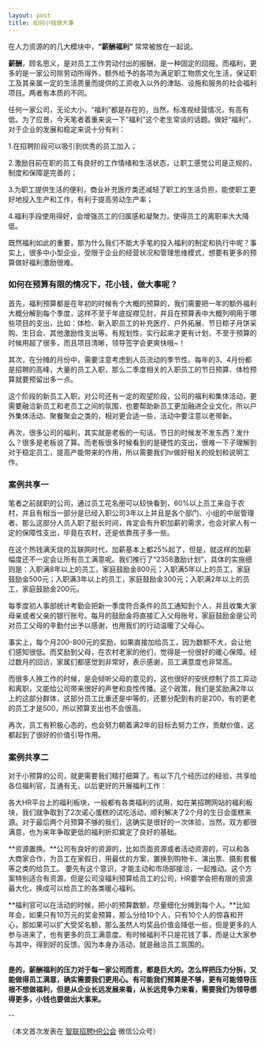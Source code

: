 ```yaml
---
layout: post
title: 如何小钱做大事
---
```


在人力资源的的几大模块中，**“薪酬福利”** 常常被放在一起说。

**薪酬**，顾名思义，是对员工工作劳动付出的报酬，是一种固定的回报。而福利，更多的是一家公司除劳动所得外，额外给予的各项为满足职工物质文化生活，保证职工及其亲属一定的生活质量而提供的工资收入以外的津贴、设施和服务的社会福利项目。两者有本质的不同。

任何一家公司，无论大小，“福利”都是存在的，当然，标准视经营情况，有高有低。为了应景，今天笔者着重来说一下“福利”这个老生常谈的话题。做好“福利”，对于企业的发展和稳定来说十分有利：

1.在招聘阶段可以吸引到优秀的员工加入；

2.激励目前在职的员工有良好的工作情绪和生活状态，让职工感觉公司是正规的，制度和保障是完善的；

3.为职工提供生活的便利，商业补充医疗类还减轻了职工的生活负担，能使职工更好地投入生产和工作，有利于提高劳动生产率；

4.福利手段使用得好，会增强员工的归属感和凝聚力，使得员工的离职率大大降低。

既然福利如此的重要，那为什么我们不能大手笔的投入福利的制定和执行中呢？事实上，很多中小型企业，受限于企业的经营状况和管理思维模式，想要有更多的预算做好福利激励很难。

### <span class="color1">如何在预算有限的情况下，花小钱，做大事呢？</span>

<!--more-->

<span class="color2">首先，福利预算都是在年初的时候有个大概的预算的，我们需要把一年的额外福利大概分解到每个季度，这样不至于年底捉襟见肘，并且在预算表中大概列明用于哪些项目的支出</span>，比如：体检、新入职员工的补充医疗、户外拓展、节日粽子月饼采购、生日会、其他激励性支出等。有规划性，实行起来才更有计划，不至于预算的时候用超了很多，而且项目清晰，领导签字会更爽快哦~！

<span class="color2">其次，在分摊的月份中，需要注意考虑到人员流动的季节性。</span>每年的3、4月份都是招聘的高峰，大量的员工入职，那么二季度相关的入职员工的节日预算、体检预算就要预留出多一点。

这个阶段的新员工入职，对公司还有一定的观望阶段，公司的福利和集体活动，更需要融洽新员工和老员工之间的氛围，也要帮助新员工更加融进企业文化，所以户外集体活动、聚餐聚会之类的，相对更合适一些，活动中要注意以老带新。

再次，很多公司的福利，其实就是老板的一句话，节日的时候发不发东西？发什么？很多是老板说了算。<span class="color2">而老板很多时候看到的是硬性的支出，很难一下子理解到对于稳定员工，提高产能带来的作用，所以需要我们hr做好相关的规划和说明工作。</span>

### <span class="color1">案例共享一</span>

笔者之前就职的公司，通过员工花名册可以较快看到，60%以上员工来自于农村，并且有相当一部分是已经入职公司3年以上并且是各个部门、小组的中层管理者。那么这部分人员入职了挺长时间，肯定会有升职加薪的需求，也会对家人有一定的保障性支出，毕竟在农村，还是依靠孩子多一些。

在这个热钱满天烧的互联网时代，加薪基本上都25%起了，但是，就这样的加薪幅度还不一定会让所有员工满意呢。我们推行了“2358激励计划”，具体的实施细则是：入职满8年以上的员工，家庭鼓励金800元；入职满5年以上的员工，家庭鼓励金500元；入职满3年以上的员工，家庭鼓励金300元；入职满2年以上的员工，家庭鼓励金200元。

每季度初人事部统计考勤会把新一季度符合条件的员工通知到个人，并且收集大家母亲或者父亲的银行账号。每月的鼓励金将直接汇入父母账号，家庭鼓励金是公司对员工父母的辛勤付出予以感谢，也用我们的行动温暖了父母心。

事实上，每个月200-800元的奖励，如果直接加给员工，因为数额不大，会让他们感知很低。而奖励到父母，在农村老家的他们，觉得是一份很好的暖心保障。经过数月的回访，家属们都感觉到非常好，表示感谢，员工满意度也非常高。

而很多人换工作的时候，是会倾听父母的意见的，这也很好的安抚控制了员工异动和离职，又能给公司带来很好的声誉和良性传播。这个政策，我们是奖励满2年以上的这部分群体，这部分员工比重还是中等的，还要分配到有的是200，有的更老的员工才是500，所以预算支出也不会很高。

再次，员工有积极心态的，也会努力朝着满2年的目标去努力工作，贡献价值，这都起到了很好的价值引导作用。

### <span class="color1">案例共享二</span>

对于小预算的公司，就更需要我们精打细算了。有以下几个经历过的经验，共享给各位福利官，互通有无，以后更好的开展福利工作：

各大HR平台上的福利板块，一般都有各类福利的试用，如在某招聘网站的福利板块，我们就争取到了2次诺心蛋糕的试吃活动，顺利解决了2个月的生日会蛋糕来源。对于最后两个月预算不够的我们，这确实是很好的一次体验，当然，双方都很满意，也为来年争取更低的福利折扣奠定了良好的基础。

**资源置换。**公司有良好的资源的，比如页面资源或者活动资源的，可以和各大商家合作，为员工在家假日，用最优的方案，置换到购物卡、演出票、摄影套餐等之类的给员工。
要先有这个意识，才能主动和市场部接洽，一起推动。这个方案特别适合有资源，但是公司没福利预算给员工的公司，HR要学会把有限的资源最大化，换成可以给员工的各类暖心福利。

**福利官可以在活动的时候，把小的预算数额，尽量细化分摊到每个人。**比如年会，如果只有10万元的奖金预算，那么分给10个人，只有10个人的惊喜和开心，那如果可以扩大受奖名额，那么虽然人均奖品价值会降低一些，但是更多的人参与进来了，也有更多的员工满意度。有时候福利不只是花钱了事，而是让大家参与其中，得到好的反馈。因为本身办活动，就是融洽员工氛围的。
<br><br>

**是的，薪酬福利的压力对于每一家公司而言，都是巨大的。怎么样把压力分拆，又能做得员工满意，确实需要我们更用心。有可能我们预算是不够，更有可能领导压根不想做福利，但是从企业长远发展来看，从长远竞争力来看，需要我们为领导想得更多，小钱也要做出大事来。**

--

（本文首次发表在 [智联招聘HR公会](http://mp.weixin.qq.com/s?__biz=MjM5OTU1MzY1Mg==&mid=402918695&idx=1&sn=7f03fabc915b98821d8fa37807f40910&scene=0#wechat_redirect) 微信公众号）
